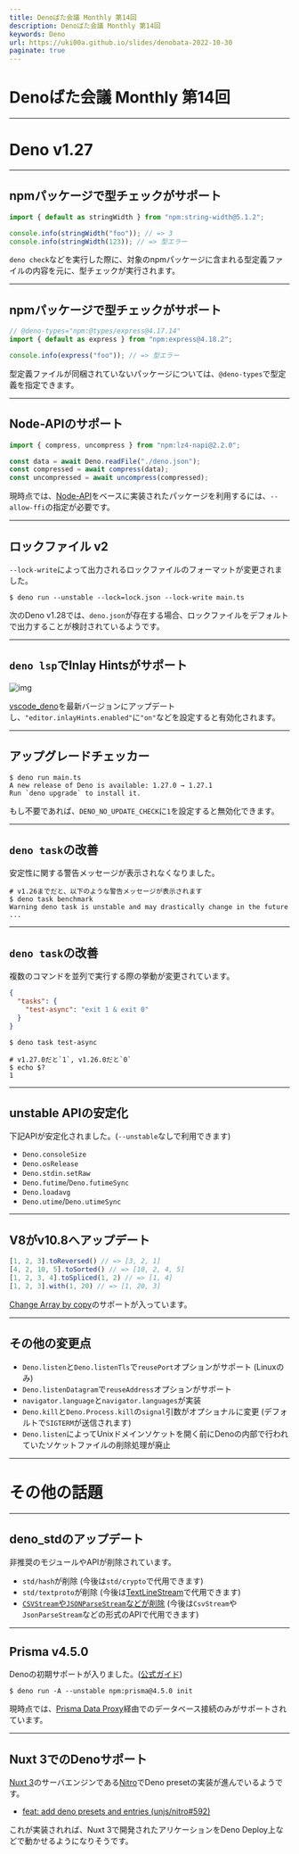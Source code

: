 ```yaml
---
title: Denoばた会議 Monthly 第14回
description: Denoばた会議 Monthly 第14回
keywords: Deno
url: https://uki00a.github.io/slides/denobata-2022-10-30
paginate: true
---
```


# Denoばた会議 Monthly 第14回

<!-- _class: lead -->

---

# Deno v1.27

<!-- _class: lead -->

---

## npmパッケージで型チェックがサポート

```typescript
import { default as stringWidth } from "npm:string-width@5.1.2";

console.info(stringWidth("foo")); // => 3
console.info(stringWidth(123)); // => 型エラー
```

`deno check`などを実行した際に、対象のnpmパッケージに含まれる型定義ファイルの内容を元に、型チェックが実行されます。

---

## npmパッケージで型チェックがサポート

```typescript
// @deno-types="npm:@types/express@4.17.14"
import { default as express } from "npm:express@4.18.2";

console.info(express("foo")); // => 型エラー
```

型定義ファイルが同梱されていないパッケージについては、`@deno-types`で型定義を指定できます。

---

## Node-APIのサポート

```typescript
import { compress, uncompress } from "npm:lz4-napi@2.2.0";

const data = await Deno.readFile("./deno.json");
const compressed = await compress(data);
const uncompressed = await uncompress(compressed);
```

現時点では、[Node-API](https://nodejs.org/docs/latest-v18.x/api/n-api.html)をベースに実装されたパッケージを利用するには、`--allow-ffi`の指定が必要です。

---

## ロックファイル v2

`--lock-write`によって出力されるロックファイルのフォーマットが変更されました。

```shell
$ deno run --unstable --lock=lock.json --lock-write main.ts
```

次のDeno v1.28では、`deno.json`が存在する場合、ロックファイルをデフォルトで出力することが検討されているようです。

---

## `deno lsp`でInlay Hintsがサポート

![img](https://user-images.githubusercontent.com/35212662/198819653-4649c1b1-09f2-4fcc-89df-03c07ce79e0a.png)

[vscode_deno](https://github.com/denoland/vscode_deno)を最新バージョンにアップデートし、`"editor.inlayHints.enabled"`に`"on"`などを設定すると有効化されます。

---

## アップグレードチェッカー

```shell
$ deno run main.ts
A new release of Deno is available: 1.27.0 → 1.27.1
Run `deno upgrade` to install it.
```

もし不要であれば、`DENO_NO_UPDATE_CHECK`に`1`を設定すると無効化できます。

---

## `deno task`の改善

安定性に関する警告メッセージが表示されなくなりました。

```shell
# v1.26までだと、以下のような警告メッセージが表示されます
$ deno task benchmark
Warning deno task is unstable and may drastically change in the future
...
```

---

## `deno task`の改善

複数のコマンドを並列で実行する際の挙動が変更されています。

```json
{
  "tasks": {
    "test-async": "exit 1 & exit 0"
  }
}
```

```shell
$ deno task test-async

# v1.27.0だと`1`, v1.26.0だと`0`
$ echo $?
1
```

---

## unstable APIの安定化

下記APIが安定化されました。(`--unstable`なしで利用できます)

- `Deno.consoleSize`
- `Deno.osRelease`
- `Deno.stdin.setRaw`
- `Deno.futime`/`Deno.futimeSync`
- `Deno.loadavg`
- `Deno.utime`/`Deno.utimeSync`

---

## V8がv10.8へアップデート

```javascript
[1, 2, 3].toReversed() // => [3, 2, 1]
[4, 2, 10, 5].toSorted() // => [10, 2, 4, 5]
[1, 2, 3, 4].toSpliced(1, 2) // => [1, 4]
[1, 2, 3].with(1, 20) // => [1, 20, 3]
```

[Change Array by copy](https://github.com/tc39/proposal-change-array-by-copy)のサポートが入っています。

---

## その他の変更点

- `Deno.listen`と`Deno.listenTls`で`reusePort`オプションがサポート (Linuxのみ)
- `Deno.listenDatagram`で`reuseAddress`オプションがサポート
- `navigator.language`と`navigator.languages`が実装
- `Deno.kill`と`Deno.Process.kill`の`signal`引数がオプショナルに変更 (デフォルトで`SIGTERM`が送信されます)
- `Deno.listen`によってUnixドメインソケットを開く前にDenoの内部で行われていたソケットファイルの削除処理が廃止

---

# その他の話題

<!-- _class: lead -->

---

## deno_stdのアップデート

非推奨のモジュールやAPIが削除されています。

- `std/hash`が削除 (今後は`std/crypto`で代用できます)
- `std/textproto`が削除 (今後は[TextLineStream](https://deno.land/std@0.161.0/streams/delimiter.ts?s=TextLineStream)で代用できます)
- [`CSVStream`や`JSONParseStream`などが削除](https://uki00a.github.io/slides/denobata-2022-10-02#14) (今後は`CsvStream`や`JsonParseStream`などの形式のAPIで代用できます)

---

## Prisma v4.5.0

Denoの初期サポートが入りました。([公式ガイド](https://www.prisma.io/docs/guides/deployment/deployment-guides/deploying-to-deno-deploy))

```shell
$ deno run -A --unstable npm:prisma@4.5.0 init
```

現時点では、[Prisma Data Proxy](https://www.prisma.io/docs/data-platform/data-proxy)経由でのデータベース接続のみがサポートされています。

---

## Nuxt 3でのDenoサポート

[Nuxt 3](https://v3.nuxtjs.org/)のサーバエンジンである[Nitro](https://github.com/unjs/nitro)でDeno presetの実装が進んでいるようです。

- [feat: add deno presets and entries (unjs/nitro#592)](https://github.com/unjs/nitro/pull/592)

これが実装されれば、Nuxt 3で開発されたアリケーションをDeno Deploy上などで動かせるようになりそうです。
